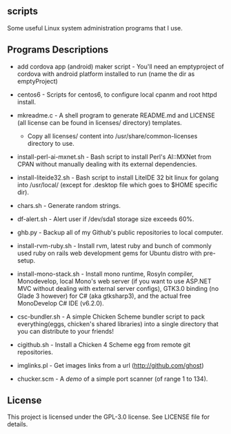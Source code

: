 scripts
-------
Some useful Linux system administration programs that I use.

Programs Descriptions
---------------------
* add cordova app (android) maker script - You'll need an emptyproject of cordova with android platform installed to run (name the dir as emptyProject)

* centos6 - Scripts for centos6, to configure local cpanm and root httpd install.

* mkreadme.c - A shell program to generate README.md and LICENSE (all license can be found in licenses/ directory) templates.
  - Copy all licenses/ content into /usr/share/common-licenses directory to use.                

* install-perl-ai-mxnet.sh - Bash script to install Perl's AI::MXNet from CPAN without manually dealing with its external dependencies.

* install-liteide32.sh - Bash script to install LiteIDE 32 bit linux for golang into /usr/local/ (except for .desktop file which goes to $HOME specific dir).

* chars.sh - Generate random strings.

* df-alert.sh - Alert user if /dev/sda1 storage size exceeds 60%.

* ghb.py - Backup all of my Github's public repositories to local computer.

* install-rvm-ruby.sh - Install rvm, latest ruby and bunch of commonly used ruby on rails web development gems for Ubuntu distro with pre-setup.

* install-mono-stack.sh - Install mono runtime, Rosyln compiler, Monodevelop, local Mono's web server (if you want to use ASP.NET MVC without dealing with external server configs), GTK3.0 binding (no Glade 3 however) for C# (aka gtksharp3), and the actual free MonoDevelop C# IDE (v6.2.0).

* csc-bundler.sh - A simple Chicken Scheme bundler script to pack everything(eggs, chicken's shared libraries) into a single directory that you can distribute to your friends!

* cigithub.sh - Install a Chicken 4 Scheme egg from remote git repositories.

* imglinks.pl - Get images links from a url (http://github.com/ghost)

* chucker.scm - A *demo* of a simple port scanner (of range 1 to 134).

License
-------
This project is licensed under the GPL-3.0 license. See LICENSE file for details.

